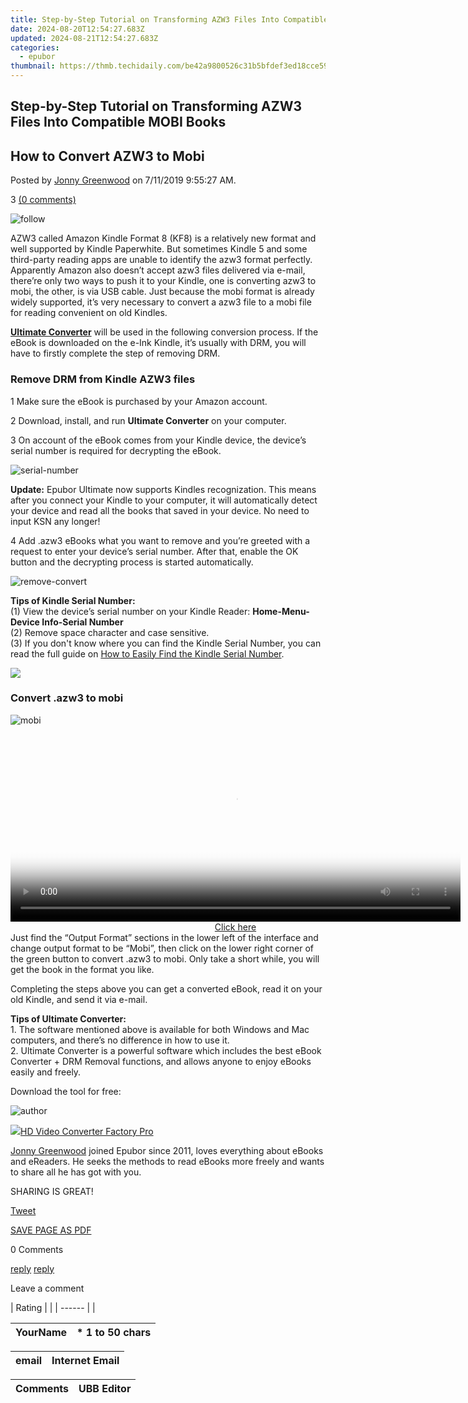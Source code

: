 ```yaml
---
title: Step-by-Step Tutorial on Transforming AZW3 Files Into Compatible MOBI Books
date: 2024-08-20T12:54:27.683Z
updated: 2024-08-21T12:54:27.683Z
categories:
  - epubor
thumbnail: https://thmb.techidaily.com/be42a9800526c31b5bfdef3ed18cce59bd7b3192524b647f6f87b51df7e044d8.png
---
```


## Step-by-Step Tutorial on Transforming AZW3 Files Into Compatible MOBI Books

## How to Convert AZW3 to Mobi

Posted by [Jonny Greenwood](https://plus.google.com/u/0/+JonnyGreenwood999) on 7/11/2019 9:55:27 AM.

3 [(0 comments)](http://www.epubor.com/#comment-area) 



![follow](http://www.epubor.com/images/follow.png)

AZW3 called Amazon Kindle Format 8 (KF8) is a relatively new format and well supported by Kindle Paperwhite. But sometimes Kindle 5 and some third-party reading apps are unable to identify the azw3 format perfectly. Apparently Amazon also doesn’t accept azw3 files delivered via e-mail, there’re only two ways to push it to your Kindle, one is converting azw3 to mobi, the other, is via USB cable. Just because the mobi format is already widely supported, it’s very necessary to convert a azw3 file to a mobi file for reading convenient on old Kindles.

**[Ultimate Converter](https://tools.techidaily.com/epubor/ultimate/)** will be used in the following conversion process. If the eBook is downloaded on the e-Ink Kindle, it’s usually with DRM, you will have to firstly complete the step of removing DRM.

### Remove DRM from Kindle AZW3 files

1 Make sure the eBook is purchased by your Amazon account.

2 Download, install, and run **Ultimate Converter** on your computer.

[](https://tools.techidaily.com/epubor/ultimate/) [](https://tools.techidaily.com/epubor/ultimate/) 

3 On account of the eBook comes from your Kindle device, the device’s serial number is required for decrypting the eBook.

![serial-number](http://www.epubor.com/images/uppic/serial-number.png)

**Update:** Epubor Ultimate now supports Kindles recognization. This means after you connect your Kindle to your computer, it will automatically detect your device and read all the books that saved in your device. No need to input KSN any longer!

4 Add .azw3 eBooks what you want to remove and you’re greeted with a request to enter your device’s serial number. After that, enable the OK button and the decrypting process is started automatically.

![remove-convert](http://www.epubor.com/images/uppic/remove-convert.png)

**Tips of Kindle Serial Number:**  
(1) View the device’s serial number on your Kindle Reader: **Home-Menu-Device Info-Serial Number**  
(2) Remove space character and case sensitive.  
(3) If you don't know where you can find the Kindle Serial Number, you can read the full guide on [How to Easily Find the Kindle Serial Number](https://tools.techidaily.com/epubor/products/).

<!-- affiliate ads begin -->
<a href="https://estore.macxdvd.com/order/checkout.php?PRODS=4526659&QTY=1&AFFILIATE=108875&CART=1"><img src="https://www.macxdvd.com/affiliate/new-banner/vcp-500x500.jpg" border="0"></a>
<!-- affiliate ads end -->
### Convert .azw3 to mobi

![mobi](http://www.epubor.com/images/uppic/mobi.png)

<!-- affiliate ads begin -->
<span id="1993650">
					<video width="720" height="300" style="cursor:pointer"
           poster="//a.impactradius-go.com/display-clicktoplayimage/1993650.jpeg"
           onclick="if(!this.playClicked){this.play();this.setAttribute('controls',true);this.playClicked=true;}">
	   <source src="//a.impactradius-go.com/display-ad/22993-1993650">
	   <img src="//a.impactradius-go.com/display-clicktoplayimage/1993650.jpeg" style="border: none; height: 100%; width: 100%; object-fit: contain">
	</video>
	<div style="width:720px;text-align:center"><a href="javascript:window.open(decodeURIComponent('https%3A%2F%2Fhomestyler.sjv.io%2Fc%2F5597632%2F1993650%2F22993'), '_blank');void(0);">Click here</a></div>
</span>
<img height="0" width="0" src="https://imp.pxf.io/i/5597632/1993650/22993" style="position:absolute;visibility:hidden;" border="0" />
<!-- affiliate ads end -->
Just find the “Output Format” sections in the lower left of the interface and change output format to be “Mobi”, then click on the lower right corner of the green button to convert .azw3 to mobi. Only take a short while, you will get the book in the format you like.

Completing the steps above you can get a converted eBook, read it on your old Kindle, and send it via e-mail.

**Tips of Ultimate Converter:**  
1\. The software mentioned above is available for both Windows and Mac computers, and there’s no difference in how to use it.  
2\. Ultimate Converter is a powerful software which includes the best eBook Converter + DRM Removal functions, and allows anyone to enjoy eBooks easily and freely.

Download the tool for free:

[](https://tools.techidaily.com/epubor/ultimate/) [](https://tools.techidaily.com/epubor/ultimate/) 

![author](https://www.epubor.com/images/uppic/jonny.png)

<!-- affiliate ads begin -->
<a href="https://secure.2checkout.com/order/checkout.php?PRODS=4537546&QTY=1&AFFILIATE=108875&CART=1"><img src="https://secure.avangate.com/images/merchant/4b0a0290ad7df100b77e86839989a75e/products/7_copy_2_2_hdpro.png" border="0">HD Video Converter Factory Pro</a>
<!-- affiliate ads end -->
[Jonny Greenwood](https://plus.google.com/u/0/+JonnyGreenwood999) joined Epubor since 2011, loves everything about eBooks and eReaders. He seeks the methods to read eBooks more freely and wants to share all he has got with you.

SHARING IS GREAT!

[Tweet](https://twitter.com/share) 

[SAVE PAGE AS PDF](https://tools.techidaily.com/epubor/products/) 



0 Comments

[reply](https://tools.techidaily.com/epubor/products/) [reply](https://tools.techidaily.com/epubor/products/) 

Leave a comment

| Rating |  |
| ------ |  |

| YourName | \*  1 to 50 chars |
| -------- | ----------------- |

| email | Internet Email |
| ----- | -------------- |

| Comments | UBB Editor |
| -------- | ---------- |

<ins class="adsbygoogle"
     style="display:block"
     data-ad-format="autorelaxed"
     data-ad-client="ca-pub-7571918770474297"
     data-ad-slot="1223367746"></ins>



<ins class="adsbygoogle"
     style="display:block"
     data-ad-client="ca-pub-7571918770474297"
     data-ad-slot="8358498916"
     data-ad-format="auto"
     data-full-width-responsive="true"></ins>


